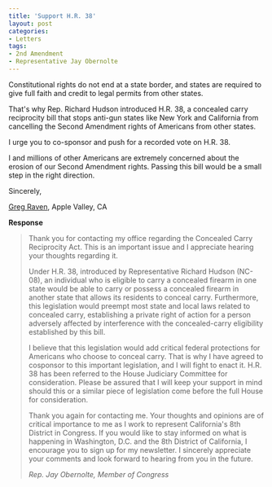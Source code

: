 ```yaml
---
title: 'Support H.R. 38'
layout: post
categories:
- Letters
tags:
- 2nd Amendment
- Representative Jay Obernolte
---
```


Constitutional rights do not end at a state border, and states are required to give full faith and credit to legal permits from other states.

That's why Rep. Richard Hudson introduced H.R. 38, a concealed carry reciprocity bill that stops anti-gun states like New York and California from cancelling the Second Amendment rights of Americans from other states.

I urge you to co-sponsor and push for a recorded vote on H.R. 38.

I and millions of other Americans are extremely concerned about the erosion of our Second Amendment rights. Passing this bill would be a small step in the right direction.

Sincerely,

[Greg Raven](https://www.gregraven.org/), Apple Valley, CA

**Response**

> Thank you for contacting my office regarding the Concealed Carry Reciprocity Act. This is an important issue and I appreciate hearing your thoughts regarding it.
> 
> Under H.R. 38, introduced by Representative Richard Hudson (NC-08), an individual who is eligible to carry a concealed firearm in one state would be able to carry or possess a concealed firearm in another state that allows its residents to conceal carry. Furthermore, this legislation would preempt most state and local laws related to concealed carry, establishing a private right of action for a person adversely affected by interference with the concealed-carry eligibility established by this bill.
> 
> I believe that this legislation would add critical federal protections for Americans who choose to conceal carry. That is why I have agreed to cosponsor to this important legislation, and I will fight to enact it. H.R. 38 has been referred to the House Judiciary Committee for consideration. Please be assured that I will keep your support in mind should this or a similar piece of legislation come before the full House for consideration.
> 
> Thank you again for contacting me. Your thoughts and opinions are of critical importance to me as I work to represent California's 8th District in Congress. If you would like to stay informed on what is happening in Washington, D.C. and the 8th District of California, I encourage you to sign up for my newsletter. I sincerely appreciate your comments and look forward to hearing from you in the future.
> 
> <cite>Rep. Jay Obernolte, Member of Congress</cite>